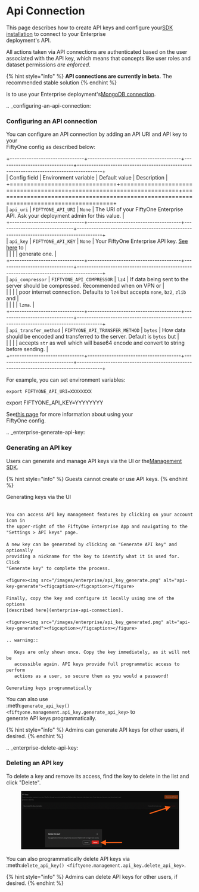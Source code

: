 # Api Connection

This page describes how to create API keys and configure your[SDK installation](enterprise-python-sdk/) to connect to your Enterprise\
deployment's API.

All actions taken via API connections are authenticated based on the user\
associated with the API key, which means that concepts like user roles and\
dataset permissions _are enforced_.

{% hint style="info" %}
**API connections are currently in beta.** The recommended stable solution
{% endhint %}

is to use your Enterprise deployment's[MongoDB connection](configuring-mongodb-connection/).

.. \_configuring-an-api-connection:

### Configuring an API connection

You can configure an API connection by adding an API URI and API key to your\
FiftyOne config as described below:

+-------------------------------+---------------------------------------+-------------------------------+----------------------------------------------------------------------------------------+\
\| Config field | Environment variable | Default value | Description |\
+===============================+=======================================+===============================+========================================================================================+\
\| `api_uri` | `FIFTYONE_API_URI` | `None` | The URI of your FiftyOne Enterprise API. Ask your deployment admin for this value. |\
+-------------------------------+---------------------------------------+-------------------------------+----------------------------------------------------------------------------------------+\
\| `api_key` | `FIFTYONE_API_KEY` | `None` | Your FiftyOne Enterprise API key. [See here](enterprise-generate-api-key/) to |\
\| | | | generate one. |\
+-------------------------------+---------------------------------------+-------------------------------+----------------------------------------------------------------------------------------+\
\| `api_compressor` | `FIFTYONE_API_COMPRESSOR` | `lz4` | If data being sent to the server should be compressed. Recommended when on VPN or |\
\| | | | poor internet connection. Defaults to `lz4` but accepts `none`, `bz2`, `zlib` and |\
\| | | | `lzma`. |\
+-------------------------------+---------------------------------------+-------------------------------+----------------------------------------------------------------------------------------+\
\| `api_transfer_method` | `FIFTYONE_API_TRANSFER_METHOD` | `bytes` | How data should be encoded and transferred to the server. Default is `bytes` but |\
\| | | | accepts `str` as well which will base64 encode and convert to string before sending. |\
+-------------------------------+---------------------------------------+-------------------------------+----------------------------------------------------------------------------------------+

For example, you can set environment variables:

```shell
export FIFTYONE_API_URI=XXXXXXXX
```

export FIFTYONE\_API\_KEY=YYYYYYYY

See[this page](configuring-fiftyone/) for more information about using your\
FiftyOne config.

.. \_enterprise-generate-api-key:

### Generating an API key

Users can generate and manage API keys via the UI or the[Management SDK](enterprise-management-sdk/).

{% hint style="info" %}
Guests cannot create or use API keys.
{% endhint %}

Generating keys via the UI

```

You can access API key management features by clicking on your account icon in
the upper-right of the FiftyOne Enterprise App and navigating to the
"Settings > API keys" page.

A new key can be generated by clicking on "Generate API key" and optionally
providing a nickname for the key to identify what it is used for. Click
"Generate key" to complete the process.

<figure><img src="/images/enterprise/api_key_generate.png" alt="api-key-generate"><figcaption></figcaption></figure>

Finally, copy the key and configure it locally using one of the options
[described here](enterprise-api-connection).

<figure><img src="/images/enterprise/api_key_generated.png" alt="api-key-generated"><figcaption></figcaption></figure>

.. warning::

   Keys are only shown once. Copy the key immediately, as it will not be
   accessible again. API keys provide full programmatic access to perform
   actions as a user, so secure them as you would a password!

Generating keys programmatically
```

You can also use\
:meth:`generate_api_key() <fiftyone.management.api_key.generate_api_key>` to\
generate API keys programmatically.

{% hint style="info" %}
Admins can generate API keys for other users, if desired.
{% endhint %}

.. \_enterprise-delete-api-key:

### Deleting an API key

To delete a key and remove its access, find the key to delete in the list and\
click "Delete".

<figure><img src="../images/enterprise/api_key_delete.png" alt="api-key-delete"><figcaption></figcaption></figure>

You can also programmatically delete API keys via\
:meth:`delete_api_key() <fiftyone.management.api_key.delete_api_key>`.

{% hint style="info" %}
Admins can delete API keys for other users, if desired.
{% endhint %}
